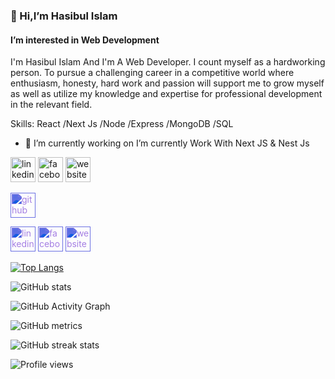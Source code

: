 ### 👋 Hi,I’m Hasibul Islam
####  I’m interested in Web Development
I'm Hasibul Islam And I'm A Web Developer.
I count myself as a hardworking person. To pursue a challenging career in a competitive world where enthusiasm, honesty, hard work and passion will support me to grow myself as well as utilize my knowledge and expertise for professional development in the relevant field.

Skills:  React /Next Js /Node /Express /MongoDB /SQL

- 🔭 I’m currently working on  I’m currently Work With Next JS & Nest Js 




[<img src='https://cdn.jsdelivr.net/npm/simple-icons@3.0.1/icons/linkedin.svg' alt='linkedin' height='40'>](https://www.linkedin.com/in/https://www.linkedin.com/in/hasibul-islam-6060541b3//)  [<img src='https://cdn.jsdelivr.net/npm/simple-icons@3.0.1/icons/facebook.svg' alt='facebook' height='40'>](https://www.facebook.com/hasibulcse)  [<img src='https://cdn.jsdelivr.net/npm/simple-icons@3.0.1/icons/icloud.svg' alt='website' height='40'>](https://hasibul-islam365.netlify.app/)  


[<img src='https://simpleicons.org/icons/github.svg' alt='github' height='40' style='filter: invert(63%) sepia(59%) saturate(2758%) hue-rotate(219deg) brightness(96%) contrast(85%);'>](https://github.com/hasibul1670) 

<img src='https://simpleicons.org/icons/linkedin.svg' alt='linkedin' height='40' style='filter: invert(63%) sepia(59%) saturate(2758%) hue-rotate(219deg) brightness(96%) contrast(85%);'>

<img src='https://simpleicons.org/icons/facebook.svg' alt='facebook' height='40' style='filter: invert(63%) sepia(59%) saturate(2758%) hue-rotate(219deg) brightness(96%) contrast(85%);'>

<img src='https://simpleicons.org/icons/icloud.svg' alt='website' height='40' style='filter: invert(63%) sepia(59%) saturate(2758%) hue-rotate(219deg) brightness(96%) contrast(85%);'>


[![Top Langs](https://github-readme-stats.vercel.app/api/top-langs/?username=hasibul1670)](https://github.com/anuraghazra/github-readme-stats)

![GitHub stats](https://github-readme-stats.vercel.app/api?username=hasibul1670&show_icons=true)  

![GitHub Activity Graph](https://activity-graph.herokuapp.com/graph?username=hasibul1670)  

![GitHub metrics](https://metrics.lecoq.io/hasibul1670)  

![GitHub streak stats](https://streak-stats.demolab.com/?user=hasibul1670)  

![Profile views](https://gpvc.arturio.dev/hasibul1670)  
